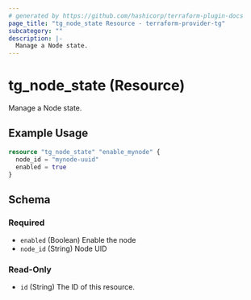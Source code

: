 ```yaml
---
# generated by https://github.com/hashicorp/terraform-plugin-docs
page_title: "tg_node_state Resource - terraform-provider-tg"
subcategory: ""
description: |-
  Manage a Node state.
---
```


# tg_node_state (Resource)

Manage a Node state.

## Example Usage

```terraform
resource "tg_node_state" "enable_mynode" {
  node_id = "mynode-uuid"
  enabled = true
}
```

<!-- schema generated by tfplugindocs -->
## Schema

### Required

- `enabled` (Boolean) Enable the node
- `node_id` (String) Node UID

### Read-Only

- `id` (String) The ID of this resource.
